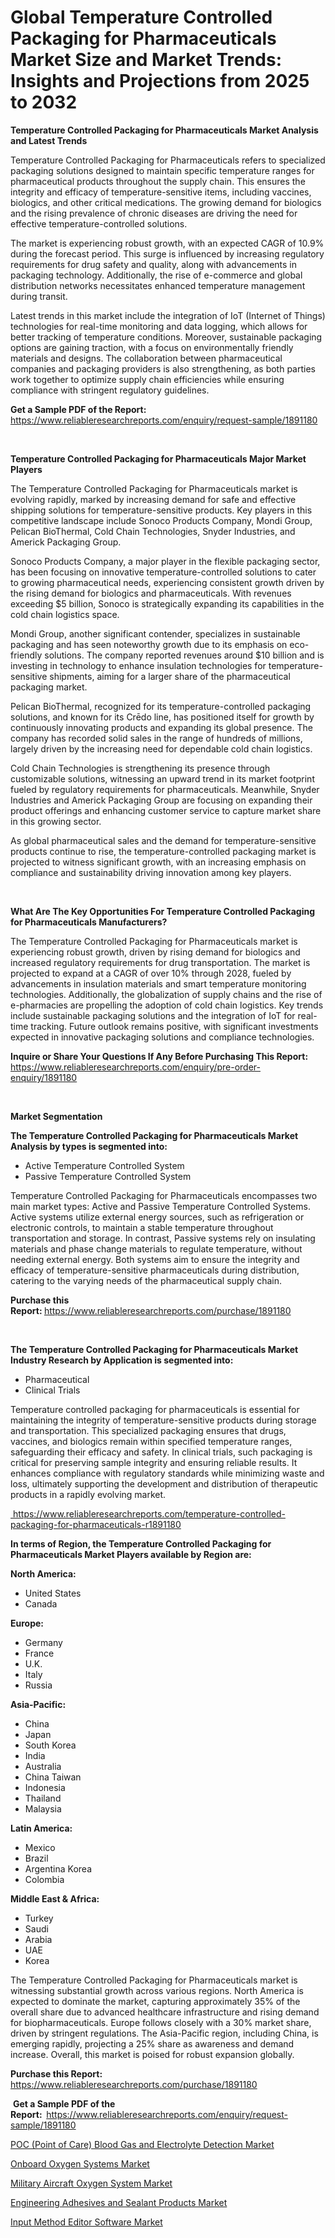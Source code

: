 <p><h1>Global Temperature Controlled Packaging for Pharmaceuticals Market Size and Market Trends: Insights and Projections from 2025 to 2032</h1></p><p><strong>Temperature Controlled Packaging for Pharmaceuticals Market Analysis and Latest Trends</strong></p>
<p><p>Temperature Controlled Packaging for Pharmaceuticals refers to specialized packaging solutions designed to maintain specific temperature ranges for pharmaceutical products throughout the supply chain. This ensures the integrity and efficacy of temperature-sensitive items, including vaccines, biologics, and other critical medications. The growing demand for biologics and the rising prevalence of chronic diseases are driving the need for effective temperature-controlled solutions.</p><p>The market is experiencing robust growth, with an expected CAGR of 10.9% during the forecast period. This surge is influenced by increasing regulatory requirements for drug safety and quality, along with advancements in packaging technology. Additionally, the rise of e-commerce and global distribution networks necessitates enhanced temperature management during transit.</p><p>Latest trends in this market include the integration of IoT (Internet of Things) technologies for real-time monitoring and data logging, which allows for better tracking of temperature conditions. Moreover, sustainable packaging options are gaining traction, with a focus on environmentally friendly materials and designs. The collaboration between pharmaceutical companies and packaging providers is also strengthening, as both parties work together to optimize supply chain efficiencies while ensuring compliance with stringent regulatory guidelines.</p></p>
<p><strong>Get a Sample PDF of the Report:&nbsp;</strong> <a href="https://www.reliableresearchreports.com/enquiry/request-sample/1891180?utm_campaign=7&utm_medium=2&utm_source=Github&utm_content=ia&utm_term=14012025&utm_id=temperature-controlled-packaging-for-pharmaceuticals">https://www.reliableresearchreports.com/enquiry/request-sample/1891180</a></p>
<p>&nbsp;</p>
<p><strong>Temperature Controlled Packaging for Pharmaceuticals Major Market Players</strong></p>
<p><p>The Temperature Controlled Packaging for Pharmaceuticals market is evolving rapidly, marked by increasing demand for safe and effective shipping solutions for temperature-sensitive products. Key players in this competitive landscape include Sonoco Products Company, Mondi Group, Pelican BioThermal, Cold Chain Technologies, Snyder Industries, and Americk Packaging Group.</p><p>Sonoco Products Company, a major player in the flexible packaging sector, has been focusing on innovative temperature-controlled solutions to cater to growing pharmaceutical needs, experiencing consistent growth driven by the rising demand for biologics and pharmaceuticals. With revenues exceeding $5 billion, Sonoco is strategically expanding its capabilities in the cold chain logistics space.</p><p>Mondi Group, another significant contender, specializes in sustainable packaging and has seen noteworthy growth due to its emphasis on eco-friendly solutions. The company reported revenues around $10 billion and is investing in technology to enhance insulation technologies for temperature-sensitive shipments, aiming for a larger share of the pharmaceutical packaging market.</p><p>Pelican BioThermal, recognized for its temperature-controlled packaging solutions, and known for its Crēdo line, has positioned itself for growth by continuously innovating products and expanding its global presence. The company has recorded solid sales in the range of hundreds of millions, largely driven by the increasing need for dependable cold chain logistics.</p><p>Cold Chain Technologies is strengthening its presence through customizable solutions, witnessing an upward trend in its market footprint fueled by regulatory requirements for pharmaceuticals. Meanwhile, Snyder Industries and Americk Packaging Group are focusing on expanding their product offerings and enhancing customer service to capture market share in this growing sector.</p><p>As global pharmaceutical sales and the demand for temperature-sensitive products continue to rise, the temperature-controlled packaging market is projected to witness significant growth, with an increasing emphasis on compliance and sustainability driving innovation among key players.</p></p>
<p>&nbsp;</p>
<p><strong>What Are The Key Opportunities For Temperature Controlled Packaging for Pharmaceuticals Manufacturers?</strong></p>
<p><p>The Temperature Controlled Packaging for Pharmaceuticals market is experiencing robust growth, driven by rising demand for biologics and increased regulatory requirements for drug transportation. The market is projected to expand at a CAGR of over 10% through 2028, fueled by advancements in insulation materials and smart temperature monitoring technologies. Additionally, the globalization of supply chains and the rise of e-pharmacies are propelling the adoption of cold chain logistics. Key trends include sustainable packaging solutions and the integration of IoT for real-time tracking. Future outlook remains positive, with significant investments expected in innovative packaging solutions and compliance technologies.</p></p>
<p><strong>Inquire or Share Your Questions If Any Before Purchasing This Report:</strong> <a href="https://www.reliableresearchreports.com/enquiry/pre-order-enquiry/1891180?utm_campaign=7&utm_medium=2&utm_source=Github&utm_content=ia&utm_term=14012025&utm_id=temperature-controlled-packaging-for-pharmaceuticals">https://www.reliableresearchreports.com/enquiry/pre-order-enquiry/1891180</a></p>
<p>&nbsp;</p>
<p><strong>Market Segmentation</strong></p>
<p><strong>The Temperature Controlled Packaging for Pharmaceuticals Market Analysis by types is segmented into:</strong></p>
<p><ul><li>Active Temperature Controlled System</li><li>Passive Temperature Controlled System</li></ul></p>
<p><p>Temperature Controlled Packaging for Pharmaceuticals encompasses two main market types: Active and Passive Temperature Controlled Systems. Active systems utilize external energy sources, such as refrigeration or electronic controls, to maintain a stable temperature throughout transportation and storage. In contrast, Passive systems rely on insulating materials and phase change materials to regulate temperature, without needing external energy. Both systems aim to ensure the integrity and efficacy of temperature-sensitive pharmaceuticals during distribution, catering to the varying needs of the pharmaceutical supply chain.</p></p>
<p><strong>Purchase this Report:&nbsp;</strong><a href="https://www.reliableresearchreports.com/purchase/1891180?utm_campaign=7&utm_medium=2&utm_source=Github&utm_content=ia&utm_term=14012025&utm_id=temperature-controlled-packaging-for-pharmaceuticals">https://www.reliableresearchreports.com/purchase/1891180</a></p>
<p>&nbsp;</p>
<p><strong>The Temperature Controlled Packaging for Pharmaceuticals Market Industry Research by Application is segmented into:</strong></p>
<p><ul><li>Pharmaceutical</li><li>Clinical Trials</li></ul></p>
<p><p>Temperature controlled packaging for pharmaceuticals is essential for maintaining the integrity of temperature-sensitive products during storage and transportation. This specialized packaging ensures that drugs, vaccines, and biologics remain within specified temperature ranges, safeguarding their efficacy and safety. In clinical trials, such packaging is critical for preserving sample integrity and ensuring reliable results. It enhances compliance with regulatory standards while minimizing waste and loss, ultimately supporting the development and distribution of therapeutic products in a rapidly evolving market.</p></p>
<p><a href="https://www.reliableresearchreports.com/temperature-controlled-packaging-for-pharmaceuticals-r1891180?utm_campaign=7&utm_medium=2&utm_source=Github&utm_content=ia&utm_term=14012025&utm_id=temperature-controlled-packaging-for-pharmaceuticals">&nbsp;https://www.reliableresearchreports.com/temperature-controlled-packaging-for-pharmaceuticals-r1891180</a></p>
<p><strong>In terms of Region, the Temperature Controlled Packaging for Pharmaceuticals Market Players available by Region are:</strong></p>
<p>
    <p> <strong> North America: </strong>
        <ul>
            <li>United States</li>
            <li>Canada</li>
        </ul>
        </p> 
    <p> <strong> Europe: </strong>
        <ul>
            <li>Germany</li>
            <li>France</li>
            <li>U.K.</li>
            <li>Italy</li>
            <li>Russia</li>
        </ul>
        </p> 
    <p> <strong> Asia-Pacific: </strong>
        <ul>
            <li>China</li>
            <li>Japan</li>
            <li>South Korea</li>
            <li>India</li>
            <li>Australia</li>
            <li>China Taiwan</li>
            <li>Indonesia</li>
            <li>Thailand</li>
            <li>Malaysia</li>
        </ul>
        </p> 
    <p> <strong> Latin America: </strong>
        <ul>
            <li>Mexico</li>
            <li>Brazil</li>
            <li>Argentina Korea</li>
            <li>Colombia</li>
        </ul>
        </p> 
    <p> <strong> Middle East & Africa: </strong>
        <ul>
            <li>Turkey</li>
            <li>Saudi</li>
            <li>Arabia</li>
            <li>UAE</li>
            <li>Korea</li>
        </ul>
    </p>
    </p>
<p><p>The Temperature Controlled Packaging for Pharmaceuticals market is witnessing substantial growth across various regions. North America is expected to dominate the market, capturing approximately 35% of the overall share due to advanced healthcare infrastructure and rising demand for biopharmaceuticals. Europe follows closely with a 30% market share, driven by stringent regulations. The Asia-Pacific region, including China, is emerging rapidly, projecting a 25% share as awareness and demand increase. Overall, this market is poised for robust expansion globally.</p></p>
<p><strong>Purchase this Report: </strong><a href="https://www.reliableresearchreports.com/purchase/1891180?utm_campaign=7&utm_medium=2&utm_source=Github&utm_content=ia&utm_term=14012025&utm_id=temperature-controlled-packaging-for-pharmaceuticals">https://www.reliableresearchreports.com/purchase/1891180</a></p>
<p>&nbsp;<strong>Get a Sample PDF of the Report:&nbsp;&nbsp;</strong><a href="https://www.reliableresearchreports.com/enquiry/request-sample/1891180?utm_campaign=7&utm_medium=2&utm_source=Github&utm_content=ia&utm_term=14012025&utm_id=temperature-controlled-packaging-for-pharmaceuticals">https://www.reliableresearchreports.com/enquiry/request-sample/1891180</a></p>
<p><strong></strong></p>
<p><p><a href="https://github.com/oliveroste6/Market-Research-Report-List-1/blob/main/poc-point-of-care-blood-gas-and-electrolyte-detection-market.md?utm_campaign=7&utm_medium=2&utm_source=Github&utm_content=ia&utm_term=14012025&utm_id=temperature-controlled-packaging-for-pharmaceuticals">POC (Point of Care) Blood Gas and Electrolyte Detection Market</a></p><p><a href="https://github.com/sherikacas30/Market-Research-Report-List-1/blob/main/onboard-oxygen-systems-market.md?utm_campaign=7&utm_medium=2&utm_source=Github&utm_content=ia&utm_term=14012025&utm_id=temperature-controlled-packaging-for-pharmaceuticals">Onboard Oxygen Systems Market</a></p><p><a href="https://github.com/FahadAhmed223/Market-Research-Report-List-1/blob/main/military-aircraft-oxygen-system-market.md?utm_campaign=7&utm_medium=2&utm_source=Github&utm_content=ia&utm_term=14012025&utm_id=temperature-controlled-packaging-for-pharmaceuticals">Military Aircraft Oxygen System Market</a></p><p><a href="https://github.com/NargisHussain432/Market-Research-Report-List-1/blob/main/engineering-adhesives-and-sealant-products-market.md?utm_campaign=7&utm_medium=2&utm_source=Github&utm_content=ia&utm_term=14012025&utm_id=temperature-controlled-packaging-for-pharmaceuticals">Engineering Adhesives and Sealant Products Market</a></p><p><a href="https://github.com/angelajermaine/Market-Research-Report-List-5/blob/main/input-method-editor-software-market.md?utm_campaign=7&utm_medium=2&utm_source=Github&utm_content=ia&utm_term=14012025&utm_id=temperature-controlled-packaging-for-pharmaceuticals">Input Method Editor Software Market</a></p></p>
